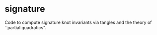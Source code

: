 # signature
Code to compute signature knot invariants via tangles and the theory of ``partial quadratics". 

